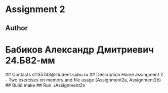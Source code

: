 # Assignment 2
## Author
<h1>Бабиков Александр Дмитриевич <b>24.Б82-мм</b></h1>
## Contacts
st135743@student.spbu.ru
## Description
Home assingment 2 - Two exercises on memory and file usage (Assignment2a, Assignment2b)
## Build
make
## Run
./Assignment2n




